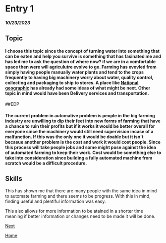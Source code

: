 # Entry 1
##### 10/23/2023

## Topic  
#### I choose this topic since the concept of turning water into something that can be eaten and help you survive is something that has fasinated me and has led me to ask the question of where now? if we are in a comfortable space then were will agriculutre evolve to go. Farming has evovled from simply having people manually water plants and tend to the crops frequently to having big machinery worry about water, quality control, collecting and packaging to ship to stores. A place like [National geographic](https://education.nationalgeographic.org/resource/impact-technology-agriculture/) has already had some ideas of what might be next. Other topic in mind would have been Delivery services and transportation. 
##EDP 
#### The current problem in automative problem is people in the big farming industry are unwilling to dip their feet into new forms of farming that have a chance to ruin their profits but if it works it would be better overall for everyone since the machinery would still need supervision incase of a malfunction. If this was the only one it would be doable but it isn´t becasue another problem is the cost and work it would cost people. Since this process will take people jobs and some might pose against the idea of automated farming to keep their work. Cost would be something else to take into consideration since building a fully automated machine from scratch would be a difficult procedure. 

## Skills 
This has shown me that there are many people with the same idea in mind to automate farming and there seems to be progress. With this in mind, finding useful and plentiful information was easy. 

This also allows for more information to be atained in a shorter time meaning if better information or changes need to be made it will be done. 

[Next](entry02.md)

[Home](../README.md)
